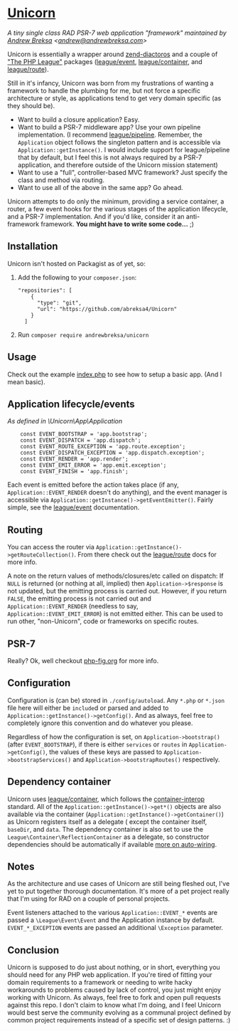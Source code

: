 # [Unicorn](https://github.com/abreksa4/Unicorn)
_A tiny single class RAD PSR-7 web application "framework" maintained by [Andrew Breksa](https://github.com/abreksa4) 
<[andrew@andrewbreksa.com](mailto:andrew@andrewbreksa.com)>_

Unicorn is essentially a wrapper around [zend-diactoros](https://github.com/zendframework/zend-diactoros) and a couple 
of ["The PHP League"](https://thephpleague.com/) packages ([league/event](http://event.thephpleague.com/2.0/), 
[league/container](http://container.thephpleague.com/), and [league/route](http://route.thephpleague.com/)).

Still in it's infancy, Unicorn was born from my frustrations of wanting a framework to handle the plumbing for me, but
not force a specific architecture or style, as applications tend to get very domain specific (as they should be).

- Want to build a closure application? Easy. 
- Want to build a PSR-7 middleware app? Use your own pipeline implementation. (I recommend 
[league/pipeline](http://pipeline.thephpleague.com/). Remember, the `Application` object follows the singleton pattern 
and is accessible via `Application::getInstance()`. I would include support for league/pipeline that by default, but I 
feel this is not always required by a PSR-7 application, and therefore outside of the Unicorn mission statement)
- Want to use a "full", controller-based MVC framework? Just specify the class and method via routing.
- Want to use all of the above in the same app? Go ahead. 

Unicorn attempts to do only the minimum, providing a service container, a router, a few event hooks for the various 
stages of the application lifecycle, and a PSR-7 implementation. And if you'd like, consider it an anti-framework 
framework. **You might have to write some code...** ;)

## Installation
Unicorn isn't hosted on Packagist as of yet, so:

1. Add the following to your `composer.json`:
	```
	"repositories": [
        {
          "type": "git",
          "url": "https://github.com/abreksa4/Unicorn"
        }
      ]
    ```

2. Run `composer require andrewbreksa/unicorn`
      
## Usage
Check out the example [index.php](https://github.com/abreksa4/Unicorn/blob/master/public/index.php) to see how to setup 
a basic app. (And I mean basic).

## Application lifecycle/events
_As defined in \Unicorn\App\Application_

```
	const EVENT_BOOTSTRAP = 'app.bootstrap';
	const EVENT_DISPATCH = 'app.dispatch';
	const EVENT_ROUTE_EXCEPTION = 'app.route.exception';
	const EVENT_DISPATCH_EXCEPTION = 'app.dispatch.exception';
	const EVENT_RENDER = 'app.render';
	const EVENT_EMIT_ERROR = 'app.emit.exception';
	const EVENT_FINISH = 'app.finish';
```

Each event is emitted before the action takes place (if any, `Application::EVENT_RENDER` doesn't do anything), 
and the event manager is accessible via `Application::getInstance()->getEventEmitter()`.
Fairly simple, see the [league/event](http://event.thephpleague.com/2.0/) documentation.

## Routing
You can access the router via `Application::getInstance()->getRouteCollection()`. From there check out the 
[league/route](http://route.thephpleague.com/) docs for more info. 

A note on the return values of methods/closures/etc called on dispatch: If `NULL` is returned (or nothing at all, 
implied) then `Application->$response` is not updated, but the emitting process is carried out. However, if you return 
`FALSE`, the emitting process is not carried out and `Application::EVENT_RENDER` (needless to say, 
`Application::EVENT_EMIT_ERROR`) is not emitted either. This can be used to run other, "non-Unicorn", code or frameworks 
on specific routes.

## PSR-7
Really? Ok, well checkout [php-fig.org](http://www.php-fig.org/psr/psr-7/) for more info.

## Configuration
Configuration is (can be) stored in `./config/autoload`. Any `*.php` or `*.json` file here will either be `include`d or 
parsed and added to `Application::getInstance()->getConfig()`. And as always, feel free to completely ignore this 
convention and do whatever you please.

Regardless of how the configuration is set, on `Application->bootstrap()` (after `EVENT_BOOTSTRAP`), if there is either 
`services` or `routes` in `Application->getConfig()`, the values of these keys are passed to 
`Application->bootstrapServices()` and `Application->bootstrapRoutes()` respectively.

## Dependency container
Unicorn uses [league/container](http://container.thephpleague.com/), which follows the 
[container-interop](https://github.com/container-interop/container-interop) standard. All of the 
`Application::getInstance()->get*()` objects are also available via the container 
(`Application::getInstance()->getContainer()`) as Unicorn registers itself as a delegate ( except the container itself, 
`baseDir`, and `data`. The dependency container is also set to use the `League\Container\ReflectionContainer` as a 
delegate, so constructor dependencies should be automatically if available 
[more on auto-wiring](http://container.thephpleague.com/auto-wiring/). 

## Notes
As the architecture and use cases of Unicorn are still being fleshed out, I've yet to put together thorough 
documentation. It's more of a pet project really that I'm using for RAD on a couple of personal projects. 

Event listeners attached to the various `Application::EVENT_*` events are passed a `\League\Event\Event` and 
the Application instance by default. `EVENT_*_EXCEPTION` events are passed an additional `\Exception` parameter. 

## Conclusion
Unicorn is supposed to do just about nothing, or in short, everything you should need for any PHP web application. If 
you're tired of fitting your domain requirements to a framework or needing to write hacky workarounds to problems caused 
by lack of control, you just might enjoy working with Unicorn. As always, feel free to fork and open pull requests 
against this repo. I don't claim to know what I'm doing, and I feel Unicorn would best serve the community evolving as a
communal project defined by common project requirements instead of a specific set of design patterns. :)